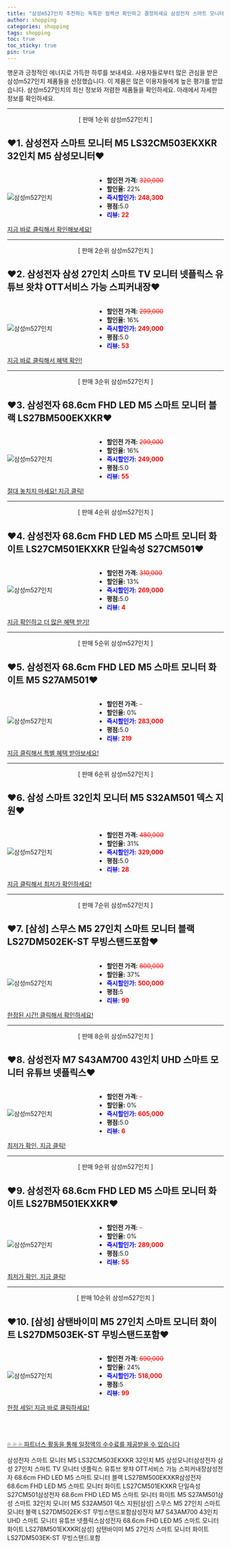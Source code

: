 ```yaml
---
title: "삼성m527인치 추천하는 독특한 컬렉션 확인하고 결정하세요 삼성전자 스마트 모니터 M5 LS32CM503EKXKR"
author: shopping
categories: shopping
tags: shopping
toc: true
toc_sticky: true
pin: true
---
```

행운과 긍정적인 에너지로 가득한 하루를 보내세요. 사용자들로부터 많은 관심을 받은 삼성m527인치 제품들을 선정했습니다. 이 제품은 많은 이용자들에게 높은 평가를 받았습니다. 삼성m527인치의 최신 정보와 저렴한 제품들을 확인하세요. 아래에서 자세한 정보를 확인하세요.

---
<p class="toplist" style="margin: 0 auto; display: block; width: fit-content;">[ 판매 1순위 삼성m527인치 ]</p>

<h2><strong>❤️1. 삼성전자 스마트 모니터 M5 LS32CM503EKXKR 32인치 M5 삼성모니터❤️</strong></h2>

<div style="display: flex; align-items: center;">
    <div style="flex: 0.4;">
        <img src="https://thumbnail7.coupangcdn.com/thumbnails/remote/230x230ex/image/vendor_inventory/547c/4cb91092859d721350429744953ec64dc83da57f8553ad2c0222d261afcb.png" alt="삼성m527인치" style="max-width: 100%;">
    </div>
    <div style="flex: 0.6; margin-left: 10px;">
        <ul>
            <li><strong>할인전 가격:</strong> <del style="color: red;">320,000</del></li>
            <li><strong>할인율:</strong> 22%</li>
            <li><span style='color:blue'><strong>즉시할인가:</strong></span> <span style='color:red'><strong>248,300</strong></span></li>
            <li><strong>평점:</strong>5.0</li>
            <li><span style='color:blue'><strong>리뷰:</strong></span> <span style='color:red'><strong>22</strong></span></li>
        </ul>
    </div>
</div>
<div class="center">
    <a href="https://William4Davisa.github.io?lptag=AF9450613&subid=githubio&pageKey=7384750205&traceid=V0-153&itemId=19079734491&vendorItemId=87196403753" class="myButton">
        지금 바로 클릭해서 확인해보세요!
    </a>
</div>


---
<p class="toplist" style="margin: 0 auto; display: block; width: fit-content;">[ 판매 2순위 삼성m527인치 ]</p>

<h2><strong>❤️2. 삼성전자 삼성 27인치 스마트 TV 모니터 넷플릭스 유튜브 왓챠 OTT서비스 가능 스피커내장❤️</strong></h2>

<div style="display: flex; align-items: center;">
    <div style="flex: 0.4;">
        <img src="https://thumbnail9.coupangcdn.com/thumbnails/remote/230x230ex/image/vendor_inventory/b09a/223ab950c5b90c7a80d6c9e657bdbf157c92acf820827589fddc95137d1d.jpg" alt="삼성m527인치" style="max-width: 100%;">
    </div>
    <div style="flex: 0.6; margin-left: 10px;">
        <ul>
            <li><strong>할인전 가격:</strong> <del style="color: red;">299,000</del></li>
            <li><strong>할인율:</strong> 16%</li>
            <li><span style='color:blue'><strong>즉시할인가:</strong></span> <span style='color:red'><strong>249,000</strong></span></li>
            <li><strong>평점:</strong>5.0</li>
            <li><span style='color:blue'><strong>리뷰:</strong></span> <span style='color:red'><strong>53</strong></span></li>
        </ul>
    </div>
</div>
<div class="center">
    <a href="https://William4Davisa.github.io?lptag=AF9450613&subid=githubio&pageKey=4805580541&traceid=V0-153&itemId=6175233864&vendorItemId=85654713939" class="myButton">
        지금 바로 클릭해서 혜택 확인!
    </a>
</div>


---
<p class="toplist" style="margin: 0 auto; display: block; width: fit-content;">[ 판매 3순위 삼성m527인치 ]</p>

<h2><strong>❤️3. 삼성전자 68.6cm FHD LED M5 스마트 모니터 블랙 LS27BM500EKXKR❤️</strong></h2>

<div style="display: flex; align-items: center;">
    <div style="flex: 0.4;">
        <img src="https://thumbnail7.coupangcdn.com/thumbnails/remote/230x230ex/image/vendor_inventory/f05c/7aa122c18e338143f29a0b5e15dcb46fa6883c5a6ed5d9a5d8241550518e.jpg" alt="삼성m527인치" style="max-width: 100%;">
    </div>
    <div style="flex: 0.6; margin-left: 10px;">
        <ul>
            <li><strong>할인전 가격:</strong> <del style="color: red;">299,000</del></li>
            <li><strong>할인율:</strong> 16%</li>
            <li><span style='color:blue'><strong>즉시할인가:</strong></span> <span style='color:red'><strong>249,000</strong></span></li>
            <li><strong>평점:</strong>5.0</li>
            <li><span style='color:blue'><strong>리뷰:</strong></span> <span style='color:red'><strong>55</strong></span></li>
        </ul>
    </div>
</div>
<div class="center">
    <a href="https://William4Davisa.github.io?lptag=AF9450613&subid=githubio&pageKey=6552419541&traceid=V0-153&itemId=14665300098&vendorItemId=85273315265" class="myButton">
        절대 놓치지 마세요! 지금 클릭!
    </a>
</div>


---
<p class="toplist" style="margin: 0 auto; display: block; width: fit-content;">[ 판매 4순위 삼성m527인치 ]</p>

<h2><strong>❤️4. 삼성전자 68.6cm FHD LED M5 스마트 모니터 화이트 LS27CM501EKXKR 단일속성 S27CM501❤️</strong></h2>

<div style="display: flex; align-items: center;">
    <div style="flex: 0.4;">
        <img src="https://thumbnail7.coupangcdn.com/thumbnails/remote/230x230ex/image/vendor_inventory/7d4a/da856ca2c6ac60331562f68460fd5bef8e5cc22b2b338cbca15eb76519ee.jpg" alt="삼성m527인치" style="max-width: 100%;">
    </div>
    <div style="flex: 0.6; margin-left: 10px;">
        <ul>
            <li><strong>할인전 가격:</strong> <del style="color: red;">310,000</del></li>
            <li><strong>할인율:</strong> 13%</li>
            <li><span style='color:blue'><strong>즉시할인가:</strong></span> <span style='color:red'><strong>269,000</strong></span></li>
            <li><strong>평점:</strong>5.0</li>
            <li><span style='color:blue'><strong>리뷰:</strong></span> <span style='color:red'><strong>4</strong></span></li>
        </ul>
    </div>
</div>
<div class="center">
    <a href="https://William4Davisa.github.io?lptag=AF9450613&subid=githubio&pageKey=7524831260&traceid=V0-153&itemId=19743818313&vendorItemId=86984489422" class="myButton">
        지금 확인하고 더 많은 혜택 받기!
    </a>
</div>


---
<p class="toplist" style="margin: 0 auto; display: block; width: fit-content;">[ 판매 5순위 삼성m527인치 ]</p>

<h2><strong>❤️5. 삼성전자 68.6cm FHD LED M5 스마트 모니터 화이트 M5 S27AM501❤️</strong></h2>

<div style="display: flex; align-items: center;">
    <div style="flex: 0.4;">
        <img src="https://thumbnail7.coupangcdn.com/thumbnails/remote/230x230ex/image/vendor_inventory/26a5/6ee39bee33f97fa1cef2c3f25db6dadf0aa5c82e3fb62383aecffdd3e06b.jpg" alt="삼성m527인치" style="max-width: 100%;">
    </div>
    <div style="flex: 0.6; margin-left: 10px;">
        <ul>
            <li><strong>할인전 가격:</strong> <del style="color: red;">-</del></li>
            <li><strong>할인율:</strong> 0%</li>
            <li><span style='color:blue'><strong>즉시할인가:</strong></span> <span style='color:red'><strong>283,000</strong></span></li>
            <li><strong>평점:</strong>5.0</li>
            <li><span style='color:blue'><strong>리뷰:</strong></span> <span style='color:red'><strong>219</strong></span></li>
        </ul>
    </div>
</div>
<div class="center">
    <a href="https://William4Davisa.github.io?lptag=AF9450613&subid=githubio&pageKey=5542534904&traceid=V0-153&itemId=8733621249&vendorItemId=77486353948" class="myButton">
        지금 클릭해서 특별 혜택 받아보세요!
    </a>
</div>


---
<p class="toplist" style="margin: 0 auto; display: block; width: fit-content;">[ 판매 6순위 삼성m527인치 ]</p>

<h2><strong>❤️6. 삼성 스마트 32인치 모니터 M5 S32AM501 덱스 지원❤️</strong></h2>

<div style="display: flex; align-items: center;">
    <div style="flex: 0.4;">
        <img src="https://thumbnail8.coupangcdn.com/thumbnails/remote/230x230ex/image/vendor_inventory/ddc3/0a3d571cf417afdba4622424a9a9d85daa543b2de7a130f9a3cef0401ed7.jpg" alt="삼성m527인치" style="max-width: 100%;">
    </div>
    <div style="flex: 0.6; margin-left: 10px;">
        <ul>
            <li><strong>할인전 가격:</strong> <del style="color: red;">480,000</del></li>
            <li><strong>할인율:</strong> 31%</li>
            <li><span style='color:blue'><strong>즉시할인가:</strong></span> <span style='color:red'><strong>329,000</strong></span></li>
            <li><strong>평점:</strong>5.0</li>
            <li><span style='color:blue'><strong>리뷰:</strong></span> <span style='color:red'><strong>28</strong></span></li>
        </ul>
    </div>
</div>
<div class="center">
    <a href="https://William4Davisa.github.io?lptag=AF9450613&subid=githubio&pageKey=5509701300&traceid=V0-153&itemId=8584440350&vendorItemId=77240965774" class="myButton">
        지금 클릭해서 최저가 확인하세요!
    </a>
</div>


---
<p class="toplist" style="margin: 0 auto; display: block; width: fit-content;">[ 판매 7순위 삼성m527인치 ]</p>

<h2><strong>❤️7. [삼성] 스무스 M5 27인치 스마트 모니터 블랙 LS27DM502EK-ST 무빙스탠드포함❤️</strong></h2>

<div style="display: flex; align-items: center;">
    <div style="flex: 0.4;">
        <img src="https://thumbnail8.coupangcdn.com/thumbnails/remote/230x230ex/image/vendor_inventory/8736/6b0dbd6ccaed6c79131c4921a4d43de5015ec3fddc5648b280cd7fe4d18a.jpg" alt="삼성m527인치" style="max-width: 100%;">
    </div>
    <div style="flex: 0.6; margin-left: 10px;">
        <ul>
            <li><strong>할인전 가격:</strong> <del style="color: red;">800,000</del></li>
            <li><strong>할인율:</strong> 37%</li>
            <li><span style='color:blue'><strong>즉시할인가:</strong></span> <span style='color:red'><strong>500,000</strong></span></li>
            <li><strong>평점:</strong>5</li>
            <li><span style='color:blue'><strong>리뷰:</strong></span> <span style='color:red'><strong>99</strong></span></li>
        </ul>
    </div>
</div>
<div class="center">
    <a href="https://William4Davisa.github.io?lptag=AF9450613&subid=githubio&pageKey=8195497398&traceid=V0-153&itemId=23469074674&vendorItemId=90495630413" class="myButton">
        한정된 시간! 클릭해서 확인하세요!
    </a>
</div>


---
<p class="toplist" style="margin: 0 auto; display: block; width: fit-content;">[ 판매 8순위 삼성m527인치 ]</p>

<h2><strong>❤️8. 삼성전자 M7 S43AM700 43인치 UHD 스마트 모니터 유튜브 넷플릭스❤️</strong></h2>

<div style="display: flex; align-items: center;">
    <div style="flex: 0.4;">
        <img src="https://thumbnail7.coupangcdn.com/thumbnails/remote/230x230ex/image/vendor_inventory/bee8/b6356a306e04c5f4e7dc68fea74e0d1c251f70ab9a073a4a14d9ec70ebb1.JPG" alt="삼성m527인치" style="max-width: 100%;">
    </div>
    <div style="flex: 0.6; margin-left: 10px;">
        <ul>
            <li><strong>할인전 가격:</strong> <del style="color: red;">-</del></li>
            <li><strong>할인율:</strong> 0%</li>
            <li><span style='color:blue'><strong>즉시할인가:</strong></span> <span style='color:red'><strong>605,000</strong></span></li>
            <li><strong>평점:</strong>5.0</li>
            <li><span style='color:blue'><strong>리뷰:</strong></span> <span style='color:red'><strong>6</strong></span></li>
        </ul>
    </div>
</div>
<div class="center">
    <a href="https://William4Davisa.github.io?lptag=AF9450613&subid=githubio&pageKey=6307830327&traceid=V0-153&itemId=13076837247&vendorItemId=81721112855" class="myButton">
        최저가 확인, 지금 클릭!
    </a>
</div>


---
<p class="toplist" style="margin: 0 auto; display: block; width: fit-content;">[ 판매 9순위 삼성m527인치 ]</p>

<h2><strong>❤️9. 삼성전자 68.6cm FHD LED M5 스마트 모니터 화이트 LS27BM501EKXKR❤️</strong></h2>

<div style="display: flex; align-items: center;">
    <div style="flex: 0.4;">
        <img src="https://thumbnail7.coupangcdn.com/thumbnails/remote/230x230ex/image/vendor_inventory/26a5/6ee39bee33f97fa1cef2c3f25db6dadf0aa5c82e3fb62383aecffdd3e06b.jpg" alt="삼성m527인치" style="max-width: 100%;">
    </div>
    <div style="flex: 0.6; margin-left: 10px;">
        <ul>
            <li><strong>할인전 가격:</strong> <del style="color: red;">-</del></li>
            <li><strong>할인율:</strong> 0%</li>
            <li><span style='color:blue'><strong>즉시할인가:</strong></span> <span style='color:red'><strong>289,000</strong></span></li>
            <li><strong>평점:</strong>5.0</li>
            <li><span style='color:blue'><strong>리뷰:</strong></span> <span style='color:red'><strong>55</strong></span></li>
        </ul>
    </div>
</div>
<div class="center">
    <a href="https://William4Davisa.github.io?lptag=AF9450613&subid=githubio&pageKey=6552419541&traceid=V0-153&itemId=14633734959&vendorItemId=86410239681" class="myButton">
        최저가 확인, 지금 클릭!
    </a>
</div>


---
<p class="toplist" style="margin: 0 auto; display: block; width: fit-content;">[ 판매 10순위 삼성m527인치 ]</p>

<h2><strong>❤️10. [삼성] 삼탠바이미 M5 27인치 스마트 모니터 화이트 LS27DM503EK-ST 무빙스탠드포함❤️</strong></h2>

<div style="display: flex; align-items: center;">
    <div style="flex: 0.4;">
        <img src="https://thumbnail10.coupangcdn.com/thumbnails/remote/230x230ex/image/vendor_inventory/4fd0/fa1fa56ea2da6da0103326d0973fa1253372a2a4ae595252e77344805eac.jpg" alt="삼성m527인치" style="max-width: 100%;">
    </div>
    <div style="flex: 0.6; margin-left: 10px;">
        <ul>
            <li><strong>할인전 가격:</strong> <del style="color: red;">690,000</del></li>
            <li><strong>할인율:</strong> 24%</li>
            <li><span style='color:blue'><strong>즉시할인가:</strong></span> <span style='color:red'><strong>518,000</strong></span></li>
            <li><strong>평점:</strong>5</li>
            <li><span style='color:blue'><strong>리뷰:</strong></span> <span style='color:red'><strong>99</strong></span></li>
        </ul>
    </div>
</div>
<div class="center">
    <a href="https://William4Davisa.github.io?lptag=AF9450613&subid=githubio&pageKey=8195219202&traceid=V0-153&itemId=23467917646&vendorItemId=90494484809" class="myButton">
        한정 세일! 지금 바로 클릭하세요!
    </a>
</div>

<br><br><br>[💦 💦 💦 파트너스 활동을 통해 일정액의 수수료를 제공받을 수 있습니다](https://link.coupang.com/a/bcpT2c)<br><br>삼성전자 스마트 모니터 M5 LS32CM503EKXKR 32인치 M5 삼성모니터삼성전자 삼성 27인치 스마트 TV 모니터 넷플릭스 유튜브 왓챠 OTT서비스 가능 스피커내장삼성전자 68.6cm FHD LED M5 스마트 모니터 블랙 LS27BM500EKXKR삼성전자 68.6cm FHD LED M5 스마트 모니터 화이트 LS27CM501EKXKR 단일속성 S27CM501삼성전자 68.6cm FHD LED M5 스마트 모니터 화이트 M5 S27AM501삼성 스마트 32인치 모니터 M5 S32AM501 덱스 지원[삼성] 스무스 M5 27인치 스마트 모니터 블랙 LS27DM502EK-ST 무빙스탠드포함삼성전자 M7 S43AM700 43인치 UHD 스마트 모니터 유튜브 넷플릭스삼성전자 68.6cm FHD LED M5 스마트 모니터 화이트 LS27BM501EKXKR[삼성] 삼탠바이미 M5 27인치 스마트 모니터 화이트 LS27DM503EK-ST 무빙스탠드포함
